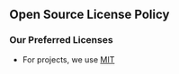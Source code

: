 ## Open Source License Policy

### Our Preferred Licenses

- For projects, we use [MIT](https://choosealicense.com/licenses/mit/)
